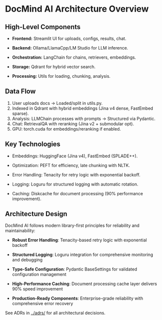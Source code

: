 # DocMind AI Architecture Overview

## High-Level Components

- **Frontend:** Streamlit UI for uploads, configs, results, chat.

- **Backend:** Ollama/LlamaCpp/LM Studio for LLM inference.

- **Orchestration:** LangChain for chains, retrievers, embeddings.

- **Storage:** Qdrant for hybrid vector search.

- **Processing:** Utils for loading, chunking, analysis.

## Data Flow

1. User uploads docs → Loaded/split in utils.py.
2. Indexed in Qdrant with hybrid embeddings (Jina v4 dense, FastEmbed sparse).
3. Analysis: LLMChain processes with prompts → Structured via Pydantic.
4. Chat: RetrievalQA with reranking (Jina v2 + submodular opt).
5. GPU: torch.cuda for embeddings/reranking if enabled.

## Key Technologies

- Embeddings: HuggingFace (Jina v4), FastEmbed (SPLADE++).

- Optimization: PEFT for efficiency, late chunking with NLTK.

- Error Handling: Tenacity for retry logic with exponential backoff.

- Logging: Loguru for structured logging with automatic rotation.

- Caching: Diskcache for document processing (90% performance improvement).

## Architecture Design

DocMind AI follows modern library-first principles for reliability and maintainability:

- **Robust Error Handling**: Tenacity-based retry logic with exponential backoff

- **Structured Logging**: Loguru integration for comprehensive monitoring and debugging

- **Type-Safe Configuration**: Pydantic BaseSettings for validated configuration management

- **High-Performance Caching**: Document processing cache layer delivers 90% speed improvement

- **Production-Ready Components**: Enterprise-grade reliability with comprehensive error recovery

See ADRs in [../adrs/](../adrs/) for all architectural decisions.
